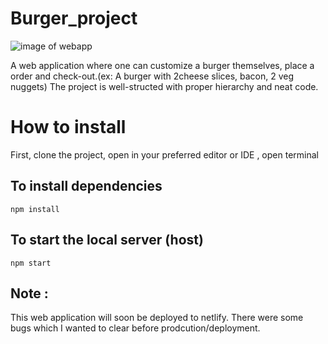 # Burger_project

![image of webapp](https://rieckpil.de/wp-content/uploads/2018/04/burgerBuilder-1024x431.png)

A web application where one can customize a burger themselves, place a order and check-out.(ex:  A burger with 2cheese slices, bacon, 2 veg nuggets)
The project is well-structed with proper hierarchy and neat code.

# How to install

First, clone the project, open in your preferred editor or IDE , open terminal

## To install dependencies
 
 ``` npm install ```
 
 ## To start the local server (host)
 
 ```npm start ```
 
 ## Note :
 This web application will soon be deployed to netlify.
 There were some bugs which I wanted to clear before prodcution/deployment.
 
